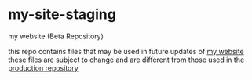 # my-site-staging
my website (Beta Repository)

this repo contains files that may be used in future updates of [my website](https://star08-web.pages.dev)  these files are subject to change and are different from those used in the [production repository](https://github.com/star08-web/my-site)
